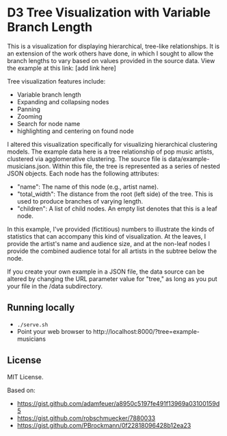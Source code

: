 # D3 Tree Visualization with Variable Branch Length
This is a visualization for displaying hierarchical, tree-like relationships. It is an extension of the work others have done, in which I sought to allow the branch lengths to vary based on values provided in the source data. View the example at this link: [add link here]

Tree visualization features include:
* Variable branch length
* Expanding and collapsing nodes
* Panning
* Zooming
* Search for node name
* highlighting and centering on found node

I altered this visualization specifically for visualizing hierarchical clustering models. The example data here is a tree relationship of pop music artists, clustered via agglomerative clustering. The source file is data/example-musicians.json. Within this file, the tree is represented as a series of nested JSON objects. Each node has the following attributes:

* "name": The name of this node (e.g., artist name).
* "total_width": The distance from the root (left side) of the tree. This is used to produce branches of varying length.
* "children": A list of child nodes. An empty list denotes that this is a leaf node.

In this example, I've provided (fictitious) numbers to illustrate the kinds of statistics that can accompany this kind of visualization. At the leaves, I provide the artist's name and audience size, and at the non-leaf nodes I provide the combined audience total for all artists in the subtree below the node.

If you create your own example in a JSON file, the data source can be altered by changing the URL parameter value for "tree," as long as you put your file in the /data subdirectory.

## Running locally
* `./serve.sh`
* Point your web browser to http://localhost:8000/?tree=example-musicians

## License
MIT License.

Based on:
* https://gist.github.com/adamfeuer/a8950c5197fe491f13969a03100159d5
* https://gist.github.com/robschmuecker/7880033
* https://gist.github.com/PBrockmann/0f22818096428b12ea23
